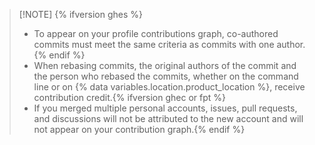 > [!NOTE] {% ifversion ghes %}
> * To appear on your profile contributions graph, co-authored commits must meet the same criteria as commits with one author.  {% endif %}
> * When rebasing commits, the original authors of the commit and the person who rebased the commits, whether on the command line or on {% data variables.location.product_location %}, receive contribution credit.{% ifversion ghec or fpt %}
> * If you merged multiple personal accounts, issues, pull requests, and discussions will not be attributed to the new account and will not appear on your contribution graph.{% endif %}
